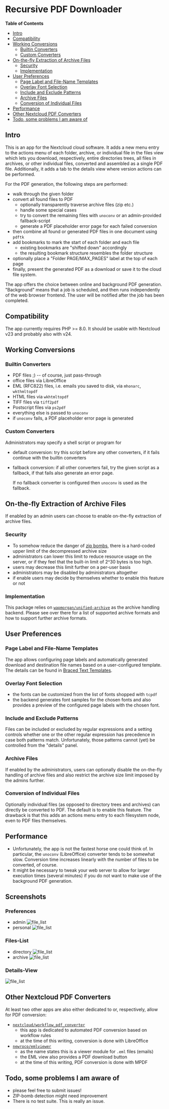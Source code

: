 # Recursive PDF Downloader

<!-- markdown-toc start - Don't edit this section. Run M-x markdown-toc-refresh-toc -->
**Table of Contents**

- [Intro](#intro)
- [Compatibility](#compatibility)
- [Working Conversions](#working-conversions)
  - [Builtin Converters](#builtin-converters)
  - [Custom Converters](#custom-converters)
- [On-the-fly Extraction of Archive Files](#on-the-fly-extraction-of-archive-files)
  - [Security](#security)
  - [Implementation](#implementation)
- [User Preferences](#user-preferences)
  - [Page Label and File-Name Templates](#page-label-and-file-name-templates)
  - [Overlay Font Selection](#overlay-font-selection)
  - [Include and Exclude Patterns](#include-and-exclude-patterns)
  - [Archive Files](#archive-files)
  - [Conversion of Individual Files](#conversion-of-individual-files)
- [Performance](#performance)
- [Other Nextcloud PDF Converters](#other-nextcloud-pdf-converters)
- [Todo, some problems I am aware of](#todo-some-problems-i-am-aware-of)

<!-- markdown-toc end -->

## Intro

This is an app for the Nextcloud cloud software. It adds a new menu
entry to the actions menu of each folder, archive, or individual file in
the files view which lets you download, respectively, entire directories
trees, all files in archives, or other individual files, converted and
assembled as a single PDF file. Additionally, it adds a tab to the details
view where version actions can be performed.

For the PDF generation, the following steps are performed:

- walk through the given folder
- convert all found files to PDF
  - optionally transparently traverse archive files (zip etc.)
  - handle some special cases
  - try to convert the remaining files with `unoconv` or an
    admin-provided fallback-script
  - generate a PDF placeholder error page for each failed conversion
- then combine all found or generated PDF files in one document using
  `pdftk`
- add bookmarks to mark the start of each folder and each file
  - existing bookmarks are "shifted down" accordingly
  - the resulting bookmark structure resembles the folder structure
- optionally place a "Folder PAGE/MAX_PAGES" label at the top of each page
- finally, present the generated PDF as a download or save it to the
  cloud file system.

The app offers the choice between online and background PDF generation.
"Background" means that a job is scheduled, and then runs independently
of the web browser frontend. The user will be notified
after the job has been completed.

## Compatibility

The app currently requires PHP >= 8.0. It should be usable with
Nextcloud v23 and probably also with v24.

## Working Conversions

### Builtin Converters

- PDF files ;) -- of course, just pass-through
- office files via LibreOffice
- EML (RFC822) files, i.e. emails you saved to disk, via `mhonarc`,
  `wkthmltopdf`
- HTML files via `wkhtmltopdf`
- TIFF files via `tiff2pdf`
- Postscript files via `ps2pdf`
- everything else is passed to `unoconv`
- if `unoconv` fails, a PDF placeholder error page is generated

### Custom Converters

Administrators may specify a shell script or program for

- default conversion: try this script before any other converters, if
  it fails continue with the builtin converters
- fallback conversion: if all other converters fail, try the given
  script as a fallback, if that fails also generate an error page.

  If no fallback converter is configured then `unoconv` is used as the
  fallback.

## On-the-fly Extraction of Archive Files

If enabled by an admin users can choose to enable on-the-fly
extraction of archive files.

### Security

- To somehow reduce the danger of
  [zip bombs](https://en.wikipedia.org/wiki/Zip_bomb), there is a
  hard-coded upper limit of the decompressed archive size
- administrators can lower this limit to reduce resource usage on the
  server, or if they feel that the built-in limit of 2^30 bytes is too high.
- users may decrease this limit further on a per-user basis
- administrators may be disabled by administrators altogether
- if enable users may decide by themselves whether to enable this
  feature or not

### Implementation

This package relies on
[`wapmorgan/unified-archive`](https://github.com/wapmorgan/UnifiedArchive)
as the archive handling backend. Please see over there for a list of
supported archive formats and how to support further archive formats.

## User Preferences

### Page Label and File-Name Templates

The app allows configuring page labels and automatically generated
download and destination file names based on a user-configured
template. The details can be found in [Braced Text Templates](doc/Templates.md).

### Overlay Font Selection

- the fonts can be customized from the list of fonts shopped with `tcpdf`
- the backend generates font samples for the chosen fonts and also
  provides a preview of the configured page labels with the chosen
  font.

### Include and Exclude Patterns

Files can be included or excluded by regular expressions and a
setting controls whether one or the other regular expression
has precedence in case both patterns match. Unfortunately, those
patterns cannot (yet) be controlled from the "details" panel.

### Archive Files

If enabled by the administrators, users can optionally disable the
on-the-fly handling of archive files and also restrict the archive
size limit imposed by the admins further.

### Conversion of Individual Files

Optionally individual files (as opposed to directory trees and archives)
can directly be converted to PDF. The default is to enable this
feature. The drawback is that this adds an actions menu entry to each
filesystem node, even to PDF files themselves.

## Performance

- Unfortunately, the app is not the fastest horse one could think of.
  In particular, the `unoconv` (LibreOffice) converter tends to be
  somewhat slow. Conversion time increases linearly with the number of
  files to be converted, of course.
- It might be necessary to tweak your web server to allow for larger
  execution times (several minutes) if you do not want to make use of
  the background PDF generation.

## Screenshots

### Preferences

- admin ![file_list](contrib/screenshots/admin-settings.png)
- personal ![file_list](contrib/screenshots/personal-settings.png)

### Files-List

- directory ![file_list](contrib/screenshots/convert-directory.png)
- archive ![file_list](contrib/screenshots/convert-archive.png)

### Details-View

![file_list](contrib/screenshots/details-view.png)

## Other Nextcloud PDF Converters

At least two other apps are also either dedicated to or, respectively,
allow for PDF conversion:

- [`nextcloud/workflow_pdf_converter`](https://github.com/nextcloud/workflow_pdf_converter)
  - this app is dedicated to automated PDF conversion based on workflow
    rules
  - at the time of this writing, conversion is done with LibreOffice
- [`newroco/emlviewer`](https://github.com/newroco/emlviewer)
  - as the name states this is a viewer module for `.eml` files (emails)
  - the EML view also provides a PDF download button
  - at the time of this writing, PDF conversion is done with MPDF

## Todo, some problems I am aware of

- please feel free to submit issues!
- ZIP-bomb detection might need improvement
- There is no test suite. This is really an issue.
